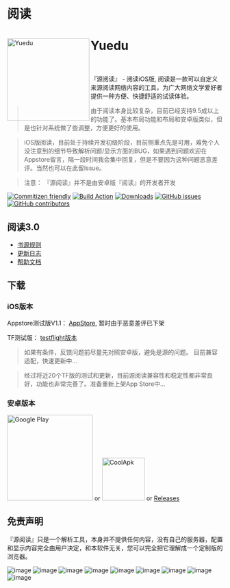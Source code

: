 # 阅读

<div>
  <img width="192" height="192" align="left" src="./images/Icon.png" alt="Yuedu"/>
  <h1>Yuedu</h1>
  <br>
  <p>『源阅读』 - 阅读iOS版, 阅读是一款可以自定义来源阅读网络内容的工具，为广大网络文学爱好者提供一种方便、快捷舒适的试读体验。</p>
</div>

> 由于阅读本身比较复杂，目前已经支持9.5成以上的功能了。基本布局功能和布局和安卓版类似，但是也针对系统做了些调整，方便更好的使用。

> iOS版阅读，目前处于持续开发初级阶段，目前侧重点先是可用，难免个人没注意到的细节导致解析问题/显示方面的BUG，如果遇到问题欢迎在Appstore留言，隔一段时间我会集中回复，但是不要因为这种问题恶意差评。当然也可以在此留Issue。

> 注意： 『源阅读』并不是由安卓版『阅读』的开发者开发


[![Commitizen friendly](https://img.shields.io/badge/commitizen-friendly-brightgreen.svg)](http://commitizen.github.io/cz-cli/)
[![Build Action](https://github.com/gedoor/legado/workflows/Android%20CI/badge.svg)](https://github.com/gedoor/legado/actions)
[![Downloads](https://img.shields.io/github/downloads/gedoor/legado/total.svg)](https://github.com/gedoor/legado/releases/latest)
[![GitHub issues](https://img.shields.io/github/issues/gedoor/legado)](https://github.com/gedoor/legado/issues)
[![GitHub contributors](https://img.shields.io/github/contributors/gedoor/legado)](https://github.com/gedoor/legado/graphs/contributors)


## 阅读3.0
* [书源规则](https://alanskycn.gitee.io/teachme/)
* [更新日志](/app/src/main/assets/updateLog.md)
* [帮助文档](/app/src/main/assets/help/appHelp.md)

## 下载

### iOS版本

Appstore测试版V1.1： [AppStore](https://apps.apple.com/cn/app/%E6%BA%90%E9%98%85%E8%AF%BB/id1561787704), 暂时由于恶意差评已下架

TF测试版： [testflight版本](https://testflight.apple.com/join/2Svrtr9y)

> 如果有条件，反馈问题前尽量先对照安卓版，避免是源的问题。 目前兼容适配，快速更新中...

> 经过将近20个TF版的测试和更新，目前源阅读兼容性和稳定性都非常良好，功能也非常完善了。准备重新上架App Store中...

### 安卓版本

<a href="https://play.google.com/store/apps/details?id=io.legado.play.release"><img width="200px" alt="Google Play" src="https://play.google.com/intl/en_us/badges/static/images/badges/en_badge_web_generic.png"/></a> or <a href="https://www.coolapk.com/apk/io.legado.app.release"><img width="100px" height="100px" alt="CoolApk" src="https://static.coolapk.com/static/web/v8/images/header-logo.png"/></a> or [Releases](https://github.com/gedoor/legado/releases/latest)


## 免责声明
『源阅读』只是一个解析工具，本身并不提供任何内容，没有自己的服务器，配置和显示内容完全由用户决定，和本软件无关，您可以完全把它理解成一个定制版的浏览器。

![image](./images/IMG_6613.PNG)
![image](./images/IMG_6612.PNG)
![image](./images/IMG_6611.PNG)
![image](./images/IMG_6610.PNG)
![image](./images/IMG_6614.PNG)
![image](./images/IMG_6615.PNG)
![image](./images/IMG_0194.PNG)
![image](./images/IMG_0207.PNG)
![image](./images/IMG_0195.PNG)

